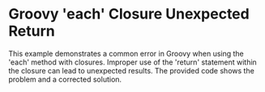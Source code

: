 # Groovy 'each' Closure Unexpected Return
This example demonstrates a common error in Groovy when using the 'each' method with closures.  Improper use of the 'return' statement within the closure can lead to unexpected results. The provided code shows the problem and a corrected solution.